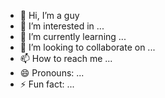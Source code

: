 - 👋 Hi, I’m a guy
- 👀 I’m interested in ...
- 🌱 I’m currently learning ...
- 💞️ I’m looking to collaborate on ...
- 📫 How to reach me ...
- 😄 Pronouns: ...
- ⚡ Fun fact: ...

<!---
D0m1n1cZ/D0m1n1cZ is a ✨ special ✨ repository because its `README.md` (this file) appears on your GitHub profile.
You can click the Preview link to take a look at your changes.
--->
